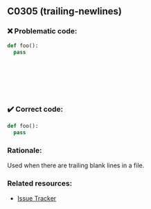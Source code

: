 ## C0305 (trailing-newlines)

### :x: Problematic code:

```python
def foo():
  pass
  
  
  
  
  
  
```

### :heavy_check_mark: Correct code:

```python
def foo():
  pass
```

### Rationale:

Used when there are trailing blank lines in a file.

### Related resources:

- [Issue Tracker](https://github.com/PyCQA/pylint/issues?q=is%3Aissue+%22trailing-newlines%22+OR+%22C0305%22)
